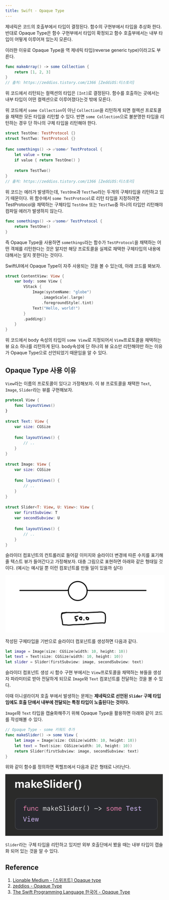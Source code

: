 ```yaml
---
title: Swift - Opaque Type
---
```


제네릭은 코드의 호출부에서 타입이 결정된다. 함수의 구현부에서 타입을 추상화 한다. 반대로 Opaque Type은 함수 구현부에서 타입이 확정되고 함수 호출부에서는 내부 타입이 어떻게 이루어져 있는지 모른다.

이러한 이유로 Opaque Type을 역 제네릭 타입(reverse generic type)이라고도 부른다.

```swift
func makeArray() -> some Collection {
    return [1, 2, 3]
}
// 출처: https://zeddios.tistory.com/1366 [ZeddiOS:티스토리]
```

위 코드에서 리턴되는 컬렉션의 타입은 `[Int]`로 결정된다. 함수를 호출하는 곳에서는 내부 타입이 어떤 컬렉션으로 이루어졌다는것 밖에 모른다.

위 코드에서 `some Collection`이 아닌 `Collection`을 리턴하게 되면 컬렉션 프로토콜을 채택한 모든 타입을 리턴할 수 있다. 반면 `some Collection`으로 불분명한 타입을 리턴하는 경우 단 하나의 구체 타입을 리턴해야 한다.

```swift
struct TestOne: TestProtocol {}
struct TestTwo: TestProtocol {}

func somethings() -> ✅some✅ TestProtocol {
    let value = true
    if value { return TestOne() }

    return TestTwo()
}
// 출처: https://zeddios.tistory.com/1366 [ZeddiOS:티스토리]
```

위 코드는 에러가 발생하는데, `TestOne`과 `TestTwo`라는 두개의 구체타입을 리턴하고 있기 때문이다. 위 함수에서 `some TestProtocol`로 리턴 타입을 지정하려면 TestProtocol을 채택하는 구체타입 `TestOne` 또는 `TestTwo`중 하나의 타입만 리턴해야 컴파일 에러가 발생하지 않는다.

```swift
func somethings() -> ✅some✅ TestProtocol {
    return TestOne()
}
```

즉 Opaque Type을 사용하면 `somethings`라는 함수가 `TestProtocol`을 채택하는 어떤 객체를 리턴한다는 것은 알지만 해당 프로토콜을 실제로 채택한 구체타입의 내용에 대해서는 알지 못한다는 것이다.

SwiftUI에서 Opaque Type이 자주 사용되는 것을 볼 수 있는데, 아래 코드를 봐보자.

```swift
struct ContentView: View {
    var body: some View {
        VStack {
            Image(systemName: "globe")
                .imageScale(.large)
                .foregroundStyle(.tint)
            Text("Hello, world!")
        }
        .padding()
    }
}
```

위 코드에서 body 속성의 타입이 `some View`로 지정되어서 `View`프로토콜을 채택하는 뷰 요소 하나를 리턴하게 된다. body속성에 단 하나의 뷰 요소만 리턴해야만 하는 이유가 Opaque Type으로 선언되었기 때문임을 알 수 있다.

## Opaque Type 사용 이유

`View`라는 이름의 프로토콜이 있다고 가정해보자. 이 뷰 프로토콜을 채택한 `Text`, `Image`, `Slider`라는 뷰를 구현해보자.

```swift
protocol View {
    func layoutViews()
}

struct Text: View {
    var size: CGSize

    func layoutViews() {
        // ..
    }
}

struct Image: View {
    var size: CGSize

    func layoutViews() {
        // ..
    }
}

struct Slider<T: View, U: View>: View {
    var firstSubview: T
    var secondSubview: U

    func layoutViews() {
        // ..
    }
}
```

슬라이더 컴포넌트의 컨트롤러로 들어갈 이미지와 슬라이더 변경에 따른 수치를 표기해줄 텍스트 뷰가 들어간다고 가정해보자. 대충 그림으로 표현하면 아래와 같은 형태일 것이다. (예시는 예시일 뿐 이런 컴포넌트를 만들 일이 있을까 싶다)

![swift-1](../.vuepress/assets/swift/swift-1.jpeg)

작성된 구체타입을 기반으로 슬라이더 컴포넌트를 생성하면 다음과 같다.

```swift
let image = Image(size: CGSize(width: 10, height: 10))
let text = Text(size: CGSize(width: 10, height: 10))
let slider = Slider(firstSubview: image, secondSubview: text)
```

슬라이더 컴포넌트 생성 시 함수 구현 부에서는 `View`프로토콜을 채택하는 뷰들을 생성자 파라미터로 받아 전달하게 되므로 `Image`와 `Text` 컴포넌트를 전달하는 것을 볼 수 있다.

이때 이니셜라이저 호출 부에서 발생하는 문제는 **제네릭으로 선언된 `Slider` 구체 타입임에도 호출 단에서 내부에 전달되는 특정 타입이 노출된다는 것이다.**

`Image`와 `Text` 타입을 캡슐화해주기 위해 Opaque Type을 활용하면 아래와 같이 코드를 작성해볼 수 있다.

```swift
// Opaque Type - some 키워드 추가
func makeSlider() -> some View {
    let image = Image(size: CGSize(width: 10, height: 10))
    let text = Text(size: CGSize(width: 10, height: 10))
    return Slider(firstSubview: image, secondSubview: text)
}
```

위와 같이 함수를 정의하면 퀵헬프에서 다음과 같은 형태로 나타난다.

![protocol](../.vuepress/assets/swift/swift-2.png)

`Slider`라는 구체 타입을 리턴하고 있지만 외부 호출단에서 봤을 때는 내부 타입이 캡슐화 되어 있는 것을 알 수 있다.

## Reference

1. [Lionable Medium - [스위프트] Opaque type](https://medium.com/@Lionable/%EC%8A%A4%EC%9C%84%ED%94%84%ED%8A%B8-opaque-type-fa944e92b25b)
2. [zeddios - Opaque Type](https://zeddios.tistory.com/1366)
3. [The Swift Programming Language 한국어 - Opaque Type](https://bbiguduk.gitbook.io/swift/language-guide-1/opaque-types)
